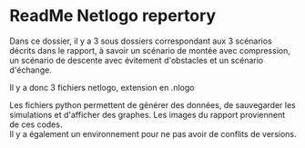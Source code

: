 # ReadMe Netlogo repertory

Dans ce dossier, il y a 3 sous dossiers correspondant aux 3 scénarios décrits dans le rapport, à savoir un scénario de montée avec compression, un scénario de descente avec évitement d'obstacles et un scénario d'échange. 

Il y a donc 3 fichiers netlogo, extension en .nlogo

Les fichiers python permettent de générer des données, de sauvegarder les simulations et d'afficher des graphes. Les images du rapport proviennent de ces codes.  
Il y a également un environnement pour ne pas avoir de conflits de versions. 